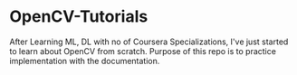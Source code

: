 # OpenCV-Tutorials
After Learning ML, DL with no of Coursera Specializations, I've just started to learn about OpenCV from scratch. Purpose of this repo is to practice implementation with the documentation.
